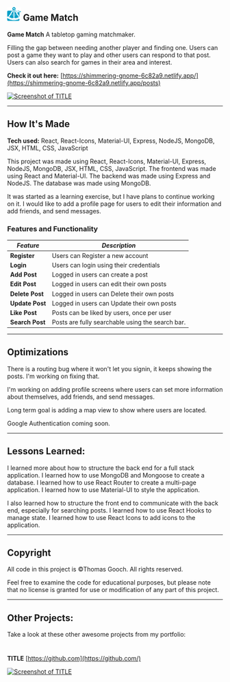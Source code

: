 ## ![Logo](./public/ta_favicon.png) Game Match

**Game Match** A tabletop gaming matchmaker.

Filling the gap between needing another player and finding one. Users can post a game they want to play and other users can respond to that post. Users can also search for games in their area and interest.

**Check it out here:** [https://shimmering-gnome-6c82a9.netlify.app/](https://shimmering-gnome-6c82a9.netlify.app/posts)

[![Screenshot of TITLE](../gmss1.png)](https://shimmering-gnome-6c82a9.netlify.app/)

---

## How It's Made

**Tech used:** React, React-Icons, Material-UI, Express, NodeJS, MongoDB, JSX, HTML, CSS, JavaScript

This project was made using React, React-Icons, Material-UI, Express, NodeJS, MongoDB, JSX, HTML, CSS, JavaScript. The frontend was made using React and Material-UI. The backend was made using Express and NodeJS. The database was made using MongoDB.

It was started as a learning exercise, but I have plans to continue working on it. I would like to add a profile page for users to edit their information and add friends, and send messages.

### Features and Functionality

| _Feature_       | _Description_                                    |
| --------------- | ------------------------------------------------ |
| **Register**    | Users can Register a new account                 |
| **Login**       | Users can login using their credentials          |
| **Add Post**    | Logged in users can create a post                |
| **Edit Post**   | Logged in users can edit their own posts         |
| **Delete Post** | Logged in users can Delete their own posts       |
| **Update Post** | Logged in users can Update their own posts       |
| **Like Post**   | Posts can be liked by users, once per user       |
| **Search Post** | Posts are fully searchable using the search bar. |

---

## Optimizations

There is a routing bug where it won't let you signin, it keeps showing the posts. I'm working on fixing that.

I'm working on adding profile screens where users can set more information about themselves, add friends, and send messages.

Long term goal is adding a map view to show where users are located.

Google Authentication coming soon.

---

## Lessons Learned:

I learned more about how to structure the back end for a full stack application. I learned how to use MongoDB and Mongoose to create a database. I learned how to use React Router to create a multi-page application. I learned how to use Material-UI to style the application.

I also learned how to structure the front end to communicate with the back end, especially for searching posts. I learned how to use React Hooks to manage state. I learned how to use React Icons to add icons to the application.

---

## Copyright

All code in this project is ©Thomas Gooch. All rights reserved.

Feel free to examine the code for educational purposes, but please note that no license is granted for use or modification of any part of this project.

---

## Other Projects:

Take a look at these other awesome projects from my portfolio:

#

**TITLE** [https://github.com](https://github.com/)

[![Screenshot of TITLE]()](https://example.com)

#
